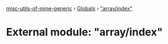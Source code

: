 [misc-utils-of-mine-generic](../README.md) › [Globals](../globals.md) › ["array/index"](_array_index_.md)

# External module: "array/index"


